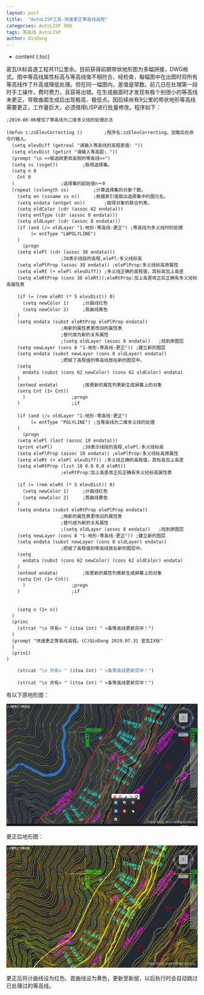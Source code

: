 ```yaml
---
layout: post
title:  "AutoLISP工具-快速更正等高线高程"
categories: AutoLISP 测绘
tags: 等高线 AutoLISP
author: QinDong
---
```

* content
{:toc}

密瓦IX标县道工程共11公里余。目前获得前期带状地形图为多幅拼接，DWG格式。图中等高线属性标高与等高线值不相符合，经检查，每幅图中在出图时将所有等高线作了升高或降低处理。但在同一幅图内，差值是常数。前几日在处理第一段时手工操作，费时费力，且容易出错。在生成曲面时才发现有极个别很小的等高线未更正，导致曲面生成后出现极高、极低点。因后续尚有9公里的带状地形等高线需要更正，工作量巨大，必须借用LISP进行批量修改。程序如下：

``` autolisp
;2019-08-06增加了等高线为二维多义线的处理办法
 
(defun c:zzElevCorrecting ()		;程序名:zzElevCorrecting，加载后在命令行输入。
  (setq elevDiff (getreal "请输入等高线的高程差值: "))
  (setq elevDist (getint "请输入等高距: "))
  (prompt "\n <<框选欲更改高程的等高线>>")
  (setq ss (ssget))			;取得选择集。
  (setq	n 0
	Cnt 0
  )					;选择集的起始值n＝0
  (repeat (sslength ss)			;计算选择集的对象个数。
    (setq en (ssname ss n))		;依据索引值取出选择集中的图元名。
    (setq endata (entget en))		;取得对象的联合列表。
    (setq oldColor (cdr (assoc 62 endata)))
    (setq entType (cdr (assoc 0 endata)))
    (setq oldLayer (cdr (assoc 8 endata)))
    (if	(and (/= oldLayer "1-地形-等高线-更正") ;等高线为多义线时的处理
	     (= entType "LWPOLYLINE")
	)
      (progn
	(setq elePl (cdr (assoc 38 endata)))
					;38表示线段的高程,elePl:多义线标高
	(setq elePlProp (assoc 38 endata)) ;elePlProp:多义线标高原属性
	(setq eleRt (+ elePl elevDiff))	;多义线正确的高程值，其标高加上高差
	(setq eleRtProp (cons 38 eleRt));eleRtProp:加上高差改正后正确有多义经标高属性表
 
	(if (= (rem eleRt (* 5 elevDist)) 0)
	  (setq newColor 1)		;计曲线红色
	  (setq newColor 2)		;首曲线黄色
	)
	(setq endata (subst eleRtProp elePlProp endata))
					;用新的属性表更改旧的属性表
					;替代成为新的关系属性
					;(setq oldLayer (assoc 8 endata))	;找到原图层
	(setq newLayer (cons 8 "1-地形-等高线-更正")) ;建立新的图层
	(setq endata (subst newLayer (cons 8 oldLayer) endata))
					;把赋了高程值的等高线放在新的图层中。
	(setq
	  endata (subst (cons 62 newColor) (cons 62 oldColor) endata)
	)
	(entmod endata)			;按更新的属性列表新生成屏幕上的对象
	(setq Cnt (1+ Cnt))
      )					;progn
    )					;if
 
    (if	(and (/= oldLayer "1-地形-等高线-更正")
	     (= entType "POLYLINE")	;当等高线为二维多义线的处理
	)
      (progn
	(setq elePl (last (assoc 10 endata)))
	(print elePl)			;38表示线段的高程,elePl:多义线标高
	(setq elePlProp (assoc 10 endata)) ;elePlProp:多义线标高原属性
	(setq eleRt (+ elePl elevDiff))	;多义线正确的高程值，其标高加上高差
	(setq eleRtProp (list 10 0.0 0.0 eleRt))
					;eleRtProp:加上高差改正后正确有多义经标高属性表
 
	(if (= (rem eleRt (* 5 elevDist)) 0)
	  (setq newColor 1)		;计曲线红色
	  (setq newColor 2)		;首曲线黄色
	)
	(setq endata (subst eleRtProp elePlProp endata))
					;用新的属性表更改旧的属性表
					;替代成为新的关系属性
					;(setq oldLayer (assoc 8 endata))	;找到原图层
	(setq newLayer (cons 8 "1-地形-等高线-更正")) ;建立新的图层
	(setq endata (subst newLayer (cons 8 oldLayer) endata))
					;把赋了高程值的等高线放在新的图层中。
	(setq
	  endata (subst (cons 62 newColor) (cons 62 oldColor) endata)
	)
	(entmod endata)			;按更新的属性列表新生成屏幕上的对象
	(setq Cnt (1+ Cnt))
      )					;progn
    )					;if
 
 
    (setq n (1+ n))
  )
  (princ
    (strcat "\n 共有< " (itoa Cnt) " >条等高线更新完毕！")
  )
  (prompt "快速更正等高线高程。(C)QinDong 2019.07.31 密瓦IX标"
  )
  (prin1)
)
```

``` commonlisp
    (strcat "\n 共有< " (itoa Cnt) " >条等高线更新完毕！")
```

``` visuallisp
    (strcat "\n 共有< " (itoa Cnt) " >条等高线更新完毕！")
```


有以下原地形图：

![](/img/2019/2019073110101-autolisp-contour01.png)

更正后地形图：

![](/img/2019/2019073110101-autolisp-contour02.png)

更正后将计曲线设为红色、首曲线设为黄色，更新至新层，以后执行时会自动跳过已处理过的等高线。